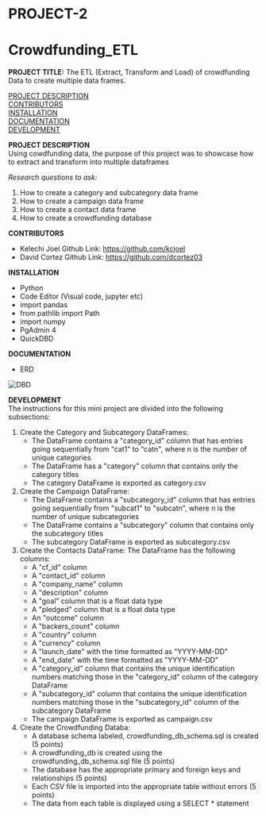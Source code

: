 # **PROJECT-2**
# Crowdfunding_ETL

**PROJECT TITLE:**
The ETL (Extract, Transform and Load) of crowdfunding Data to create multiple data frames.

[PROJECT DESCRIPTION](#project-description)   
[CONTRIBUTORS](#contributors)  
[INSTALLATION](#installation)  
[DOCUMENTATION](#documentation)  
[DEVELOPMENT](#development)  


**PROJECT DESCRIPTION**  
Using cowdfunding data, the purpose of this project was to showcase how to extract and transform into multiple dataframes 

*Research questions to ask:*
1. How to create a category and subcategory data frame
2. How to create a campaign data frame
3. How to create a contact data frame
4. How to create a crowdfunding database
   
**CONTRIBUTORS**
- Kelechi Joel Github Link: https://github.com/kcjoel
- David Cortez Github Link: https://github.com/dcortez03

  
**INSTALLATION** 
- Python 
- Code Editor (Visual code, jupyter etc)
- import pandas 
- from pathlib import Path
- import numpy 
- PgAdmin 4
- QuickDBD

**DOCUMENTATION**
- ERD
 
![DBD](https://github.com/kcjoel/Crowdfunding_ETL/assets/72319764/19468f07-6617-433e-9f4c-e47bf14c2185)


**DEVELOPMENT**  
The instructions for this mini project are divided into the following subsections:

1. Create the Category and Subcategory DataFrames:
    - The DataFrame contains a "category_id" column that has entries going sequentially from "cat1" to "catn", where n is the number of unique categories 
    - The DataFrame has a "category" column that contains only the category titles 
    - The category DataFrame is exported as category.csv 
3. Create the Campaign DataFrame:
    - The DataFrame contains a "subcategory_id" column that has entries going sequentially from "subcat1" to "subcatn", where n is the number of unique subcategories 
    - The DataFrame contains a "subcategory" column that contains only the subcategory titles 
    - The subcategory DataFrame is exported as subcategory.csv
4. Create the Contacts DataFrame: The DataFrame has the following columns: 
    - A "cf_id" column
    - A "contact_id" column
    - A "company_name" column
    - A "description" column
    - A "goal" column that is a float data type
    - A "pledged" column that is a float data type
    - An "outcome" column
    - A "backers_count" column
    - A "country" column
    - A "currency" column
    - A "launch_date" with the time formatted as "YYYY-MM-DD"
    - A "end_date" with the time formatted as "YYYY-MM-DD"
    - A "category_id" column that contains the unique identification numbers matching those in the "category_id" column of the category DataFrame
    - A "subcategory_id" column that contains the unique identification numbers matching those in the "subcategory_id" column of the subcategory DataFrame
    - The campaign DataFrame is exported as campaign.csv
5. Create the Crowdfunding Databa:
    - A database schema labeled, crowdfunding_db_schema.sql is created (5 points)
    - A crowdfunding_db is created using the crowdfunding_db_schema.sql file (5 points)
    - The database has the appropriate primary and foreign keys and relationships (5 points)
    - Each CSV file is imported into the appropriate table without errors (5 points)
    - The data from each table is displayed using a SELECT * statement

